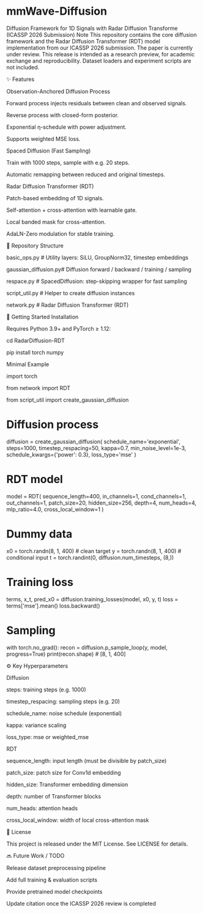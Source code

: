 # mmWave-Diffusion
Diffusion Framework for 1D Signals with Radar Diffusion Transforme (ICASSP 2026 Submission)
Note
This repository contains the core diffusion framework and the Radar Diffusion Transformer (RDT) model implementation from our ICASSP 2026 submission.
The paper is currently under review.
This release is intended as a research preview, for academic exchange and reproducibility.
Dataset loaders and experiment scripts are not included.

✨ Features

Observation-Anchored Diffusion Process

Forward process injects residuals between clean and observed signals.

Reverse process with closed-form posterior.

Exponential η-schedule with power adjustment.

Supports weighted MSE loss.

Spaced Diffusion (Fast Sampling)

Train with 1000 steps, sample with e.g. 20 steps.

Automatic remapping between reduced and original timesteps.

Radar Diffusion Transformer (RDT)

Patch-based embedding of 1D signals.

Self-attention + cross-attention with learnable gate.

Local banded mask for cross-attention.

AdaLN-Zero modulation for stable training.

📂 Repository Structure

basic_ops.py         # Utility layers: SiLU, GroupNorm32, timestep embeddings

gaussian_diffusion.py# Diffusion forward / backward / training / sampling

respace.py           # SpacedDiffusion: step-skipping wrapper for fast sampling

script_util.py       # Helper to create diffusion instances

network.py           # Radar Diffusion Transformer (RDT)

🚀 Getting Started
Installation

Requires Python 3.9+ and PyTorch ≥ 1.12:

cd RadarDiffusion-RDT

pip install torch numpy

Minimal Example

import torch

from network import RDT

from script_util import create_gaussian_diffusion

# Diffusion process
diffusion = create_gaussian_diffusion(
    schedule_name='exponential',
    steps=1000,
    timestep_respacing=50,
    kappa=0.7,
    min_noise_level=1e-3,
    schedule_kwargs={'power': 0.3},
    loss_type='mse'
)

# RDT model
model = RDT(
    sequence_length=400,
    in_channels=1,
    cond_channels=1,
    out_channels=1,
    patch_size=20,
    hidden_size=256,
    depth=4,
    num_heads=4,
    mlp_ratio=4.0,
    cross_local_window=1
)

# Dummy data
x0 = torch.randn(8, 1, 400)   # clean target
y  = torch.randn(8, 1, 400)   # conditional input
t  = torch.randint(0, diffusion.num_timesteps, (8,))

# Training loss
terms, x_t, pred_x0 = diffusion.training_losses(model, x0, y, t)
loss = terms['mse'].mean()
loss.backward()

# Sampling
with torch.no_grad():
    recon = diffusion.p_sample_loop(y, model, progress=True)
print(recon.shape)  # [8, 1, 400]

⚙️ Key Hyperparameters

Diffusion

steps: training steps (e.g. 1000)

timestep_respacing: sampling steps (e.g. 20)

schedule_name: noise schedule (exponential)

kappa: variance scaling

loss_type: mse or weighted_mse

RDT

sequence_length: input length (must be divisible by patch_size)

patch_size: patch size for Conv1d embedding

hidden_size: Transformer embedding dimension

depth: number of Transformer blocks

num_heads: attention heads

cross_local_window: width of local cross-attention mask

📜 License

This project is released under the MIT License. See LICENSE
 for details.

🔜 Future Work / TODO

 Release dataset preprocessing pipeline

 Add full training & evaluation scripts

 Provide pretrained model checkpoints

 Update citation once the ICASSP 2026 review is completed
